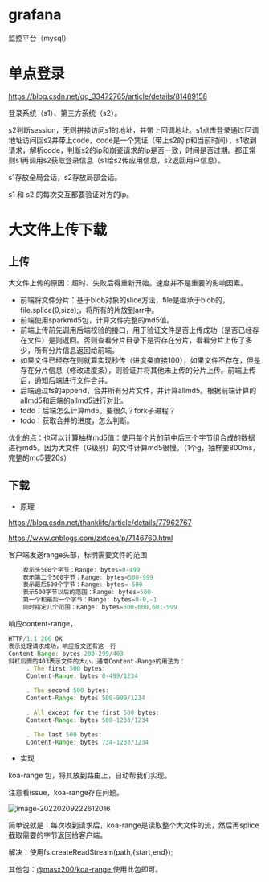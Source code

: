 # grafana

监控平台（mysql）

# 单点登录

https://blog.csdn.net/qq_33472765/article/details/81489158

登录系统（s1）、第三方系统（s2）。

s2判断session，无则拼接访问s1的地址，并带上回调地址。s1点击登录通过回调地址访问回s2并带上code，code是一个凭证（带上s2的ip和当前时间），s1收到请求，解析code，判断s2的ip和崩瓷请求的ip是否一致，时间是否过期。都正常则s1再调用s2获取登录信息（s1给s2传应用信息，s2返回用户信息）。

s1存放全局会话，s2存放局部会话。

s1 和 s2 的每次交互都要验证对方的ip。

# 大文件上传下载

## 上传

大文件上传的原因：超时、失败后得重新开始。速度并不是重要的影响因素。

- 前端将文件分片：基于blob对象的slice方法，file是继承于blob的，file.splice(0,size);，将所有的片放到arr中。
- 前端使用sparkmd5包，计算文件完整的md5值。
- 前端上传前先调用后端校验的接口，用于验证文件是否上传成功（是否已经存在文件）是则返回。否则查看分片目录下是否存在分片，看看分片上传了多少，所有分片信息返回给前端。
- 如果文件已经存在则就算实现秒传（进度条直接100），如果文件不存在，但是存在分片信息（修改进度条），则验证并将其他未上传的分片上传。前端上传后，通知后端进行文件合并。
- 后端通过fs的append，合并所有分片文件，并计算allmd5。根据前端计算的allmd5和后端的allmd5进行对比。
- todo：后端怎么计算md5。要很久？fork子进程？
- todo：获取合并的进度，怎么判断。

优化的点：也可以计算抽样md5值：使用每个片的前中后三个字节组合成的数据进行md5。因为大文件（G级别）的文件计算md5很慢。（1个g，抽样要800ms，完整的md5要20s）

## 下载

- 原理

https://blog.csdn.net/thanklife/article/details/77962767

https://www.cnblogs.com/zxtceq/p/7146760.html

客户端发送range头部，标明需要文件的范围

```js
    表示头500个字节：Range: bytes=0-499
    表示第二个500字节：Range: bytes=500-999
    表示最后500个字节：Range: bytes=-500
    表示500字节以后的范围：Range: bytes=500-
    第一个和最后一个字节：Range: bytes=0-0,-1
    同时指定几个范围：Range: bytes=500-600,601-999
```

响应content-range，

```js
HTTP/1.1 206 OK
表示处理请求成功，响应报文还有这一行
Content-Range: bytes 200-299/403
斜杠后面的403表示文件的大小，通常Content-Range的用法为：
     . The first 500 bytes:
     Content-Range: bytes 0-499/1234

     . The second 500 bytes:
     Content-Range: bytes 500-999/1234

     . All except for the first 500 bytes:
     Content-Range: bytes 500-1233/1234

     . The last 500 bytes:
     Content-Range: bytes 734-1233/1234
```

- 实现

koa-range 包，将其放到路由上，自动帮我们实现。

注意看issue，koa-range存在问题。

![image-20220209222612016](E:\dailynote\mianshi\images\image-20220209222612016.png)

简单说就是：每次收到请求后，koa-range是读取整个大文件的流，然后再splice截取需要的字节返回给客户端。

解决：使用fs.createReadStream(path,{start,end});

其他包：[@masx200/koa-range ](https://www.npmjs.com/package/@masx200/koa-range) 使用此包即可。

